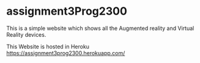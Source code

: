 # assignment3Prog2300
This is a simple website which shows all the Augmented reality and Virtual Reality devices.

This Website is hosted in Heroku https://assignment3prog2300.herokuapp.com/
